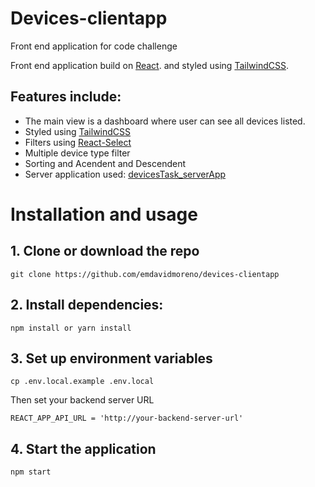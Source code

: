 # Devices-clientapp

Front end application for code challenge

Front end application build on [React](https://reactjs.com). and styled using [TailwindCSS](https://tailwindcss.com/).

## Features include:

- The main view is a dashboard where user can see all devices listed.
- Styled using  [TailwindCSS](https://tailwindcss.com/)
- Filters using [React-Select](https://react-select.com/upgrade-guide)
- Multiple device type filter
- Sorting and Acendent and Descendent
- Server application used: [devicesTask_serverApp](https://github.com/NinjaRMM/devicesTask_serverApp)

# Installation and usage

## 1. Clone or download the repo

```
git clone https://github.com/emdavidmoreno/devices-clientapp
```
## 2. Install dependencies: 

```
npm install or yarn install
```
## 3. Set up environment variables

```
cp .env.local.example .env.local
```
Then set your backend server URL
```
REACT_APP_API_URL = 'http://your-backend-server-url'
```

## 4. Start the application
```
npm start
```
